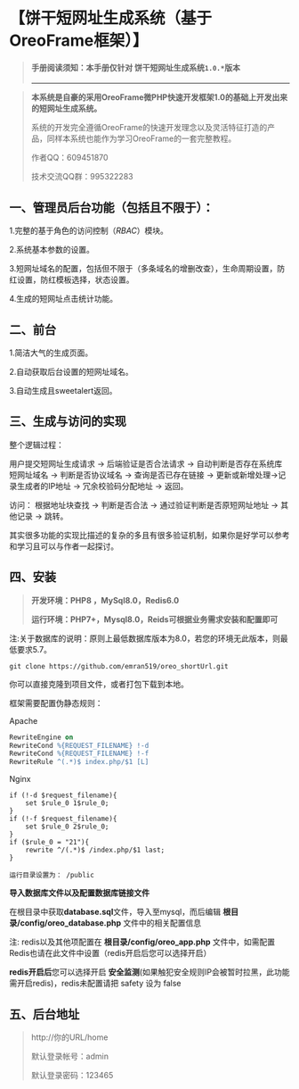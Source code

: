 # 【饼干短网址生成系统（基于OreoFrame框架）】

> #### 手册阅读须知：本手册仅针对 饼干短网址生成系统`1.0.*`版本
>
> *******************************************************************************

> **本系统是自豪的采用OreoFrame微PHP快速开发框架1.0的基础上开发出来的短网址生成系统。**
>
> 系统的开发完全遵循OreoFrame的快速开发理念以及灵活特征打造的产品，同样本系统也能作为学习OreoFrame的一套完整教程。
>
> 作者QQ：609451870
>
> 技术交流QQ群：995322283

## 一、管理员后台功能（包括且不限于）：

1.完整的基于角色的访问控制（*RBAC*）模块。

2.系统基本参数的设置。

3.短网址域名的配置，包括但不限于（多条域名的增删改查），生命周期设置，防红设置，防红模板选择，状态设置。

4.生成的短网址点击统计功能。



## 二、前台

1.简洁大气的生成页面。

2.自动获取后台设置的短网址域名。

3.自动生成且sweetalert返回。



## 三、生成与访问的实现

整个逻辑过程：

用户提交短网址生成请求 -> 后端验证是否合法请求 -> 自动判断是否存在系统库短网址域名 -> 判断是否协议域名 -> 查询是否已存在链接 -> 更新或新增处理->记录生成者的IP地址 -> 冗余校验码分配地址 -> 返回。

访问： 根据地址块查找 -> 判断是否合法 -> 通过验证判断是否原短网址地址 -> 其他记录 -> 跳转。

其实很多功能的实现比描述的复杂的多且有很多验证机制，如果你是好学可以参考和学习且可以与作者一起探讨。



## 四、安装

>  **开发环境：PHP8 ，MySql8.0，Redis6.0**
>
> **运行环境：PHP7+，Mysql8.0，Reids可根据业务需求安装和配置即可**

注:关于数据库的说明：原则上最低数据库版本为8.0，若您的环境无此版本，则最低要求5.7。

```git
git clone https://github.com/emran519/oreo_shortUrl.git
```

你可以直接克隆到项目文件，或者打包下载到本地。

框架需要配置伪静态规则：

Apache

```apache
RewriteEngine on 
RewriteCond %{REQUEST_FILENAME} !-d 
RewriteCond %{REQUEST_FILENAME} !-f 
RewriteRule ^(.*)$ index.php/$1 [L] 
```

Nginx

```Nginx
if (!-d $request_filename){
	set $rule_0 1$rule_0;
}
if (!-f $request_filename){
	set $rule_0 2$rule_0;
}
if ($rule_0 = "21"){
	rewrite ^/(.*)$ /index.php/$1 last;
}
```

```
运行目录设置为： /public
```

**导入数据库文件以及配置数据库链接文件**

在根目录中获取**database.sql**文件，导入至mysql，而后编辑 **根目录/config/oreo_database.php** 文件中的相关配置信息

注: redis以及其他项配置在 **根目录/config/oreo_app.php** 文件中，如需配置Redis也请在此文件中设置（redis开启后您可以选择开启） 

**redis开启后**您可以选择开启 **安全监测**(如果触犯安全规则IP会被暂时拉黑，此功能需开启redis)，redis未配置请把 safety 设为 false



## 五、后台地址

> http://你的URL/home
>
> 默认登录帐号：admin
>
> 默认登录密码：123465

